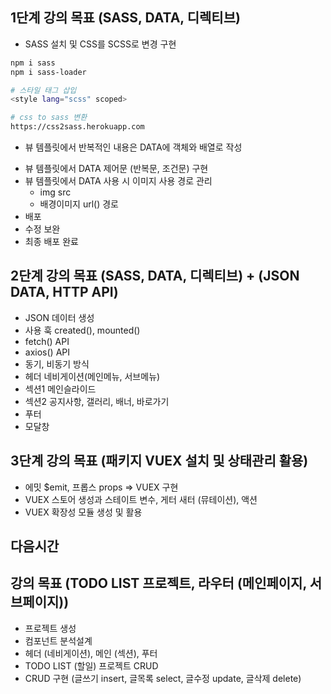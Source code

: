 ## 1단계 강의 목표 (SASS, DATA, 디렉티브)
- SASS 설치 및 CSS를 SCSS로 변경 구현
``` bash
npm i sass
npm i sass-loader

# 스타일 태그 삽입
<style lang="scss" scoped>

# css to sass 변환
https://css2sass.herokuapp.com
```

- 뷰 템플릿에서 반복적인 내용은 DATA에 객체와 배열로 작성
<!-- ``` bash -->
<!-- ``` -->

- 뷰 템플릿에서 DATA 제어문 (반복문, 조건문) 구현
- 뷰 템플릿에서 DATA 사용 시 이미지 사용 경로 관리
  - img src
  - 배경이미지 url() 경로
- 배포
- 수정 보완
- 최종 배포 완료

## 2단계 강의 목표 (SASS, DATA, 디렉티브) + (JSON DATA, HTTP API)
- JSON 데이터 생성
- 사용 훅 created(), mounted()
- fetch() API
- axios() API
- 동기, 비동기 방식 
- 헤더 네비게이션(메인메뉴, 서브메뉴)
- 섹션1 메인슬라이드
- 섹션2 공지사항, 갤러리, 배너, 바로가기
- 푸터
- 모달창

## 3단계 강의 목표 (패키지 VUEX 설치 및 상태관리 활용)
- 에밋 $emit, 프롭스 props => VUEX 구현
- VUEX 스토어 생성과 스테이트 변수, 게터 새터 (뮤테이션), 액션
- VUEX 확장성 모듈 생성 및 활용

## 다음시간
## 강의 목표 (TODO LIST 프로젝트, 라우터 (메인페이지, 서브페이지))
- 프로젝트 생성
- 컴포넌트 분석설계
- 헤더 (네비게이션), 메인 (섹션), 푸터
- TODO LIST (할일) 프로젝트 CRUD
- CRUD 구현 (글쓰기 insert, 글목록 select, 글수정 update, 글삭제 delete)